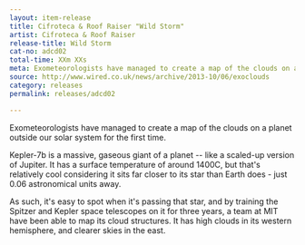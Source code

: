 ```yaml
---
layout: item-release
title: Cifroteca & Roof Raiser "Wild Storm"
artist: Cifroteca & Roof Raiser
release-title: Wild Storm
cat-no: adcd02
total-time: XXm XXs
meta: Exometeorologists have managed to create a map of the clouds on a planet outside our solar system for the first time.
source: http://www.wired.co.uk/news/archive/2013-10/06/exoclouds
category: releases
permalink: releases/adcd02

---
```


Exometeorologists have managed to create a map of the clouds on a planet outside our solar system for the first time.

Kepler-7b is a massive, gaseous giant of a planet -- like a scaled-up version of Jupiter. It has a surface temperature of around 1400C, but that's relatively cool considering it sits far closer to its star than Earth does - just 0.06 astronomical units away.

As such, it's easy to spot when it's passing that star, and by training the Spitzer and Kepler space telescopes on it for three years, a team at MIT have been able to map its cloud structures. It has high clouds in its western hemisphere, and clearer skies in the east.
